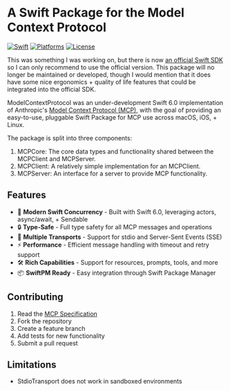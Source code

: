 # A Swift Package for the Model Context Protocol

[![Swift](https://img.shields.io/badge/Swift-6.0+-orange.svg)](https://swift.org)
[![Platforms](https://img.shields.io/badge/Platforms-macOS%2013+%20|%20iOS%2016+-lightgray.svg)](https://swift.org)
[![License](https://img.shields.io/badge/License-MIT-blue.svg)](LICENSE)

This was something I was working on, but there is now [an official Swift SDK](https://github.com/modelcontextprotocol/swift-sdk) so I can only recommend to use the official version. This package will no longer be maintained or developed, though I would mention that it does have some nice ergonomics + quality of life features that could be integrated into the official SDK.


ModelContextProtocol was an under-development Swift 6.0 implementation of Anthropic's [Model Context Protocol (MCP)](https://spec.modelcontextprotocol.io), with the goal of providing an easy-to-use, pluggable Swift Package for MCP use across macOS, iOS, + Linux. 

The package is split into three components:
1. MCPCore: The core data types and functionality shared between the MCPClient and MCPServer.
2. MCPClient: A relatively simple implementation for an MCPClient.
3. MCPServer: An interface for a server to provide MCP functionality.

## Features

- 🏃 **Modern Swift Concurrency** - Built with Swift 6.0, leveraging actors, async/await, + Sendable
- 🔒 **Type-Safe** - Full type safety for all MCP messages and operations
- 🔌 **Multiple Transports** - Support for stdio and Server-Sent Events (SSE)
- ⚡️ **Performance** - Efficient message handling with timeout and retry support
- 🛠 **Rich Capabilities** - Support for resources, prompts, tools, and more
- 📦 **SwiftPM Ready** - Easy integration through Swift Package Manager

## Contributing

1. Read the [MCP Specification](https://spec.modelcontextprotocol.io)
2. Fork the repository
3. Create a feature branch
4. Add tests for new functionality
5. Submit a pull request

## Limitations

- StdioTransport does not work in sandboxed environments

